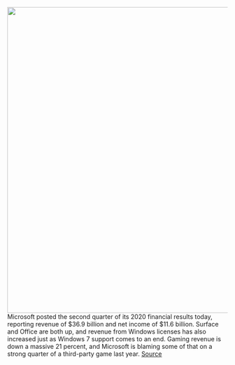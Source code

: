 <img src='https://cdn.vox-cdn.com/thumbor/GybE0RANFhkn2j20NhbMVVjCq5Y=/0x0:2040x1360/1200x800/filters:focal(857x517:1183x843)/cdn.vox-cdn.com/uploads/chorus_image/image/66216213/acastro_180507_1777_microsoft_0002.0.jpg' width='700px' /><br/>
Microsoft posted the second quarter of its 2020 financial results today, reporting revenue of $36.9 billion and net income of $11.6 billion. Surface and Office are both up, and revenue from Windows licenses has also increased just as Windows 7 support comes to an end. Gaming revenue is down a massive 21 percent, and Microsoft is blaming some of that on a strong quarter of a third-party game last year.
<a href='https://www.theverge.com/2020/1/29/21113582/microsoft-q2-2020-earnings-cloud-services-surface-gaming-windows'> Source <a/>